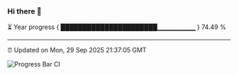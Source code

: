 ### Hi there 👋

⏳ Year progress { ██████████████████████▁▁▁▁▁▁▁▁ } 74.49 %

---

⏰ Updated on Mon, 29 Sep 2025 21:37:05 GMT

![Progress Bar CI](https://github.com/IshwaranRudhara/GIT-ACTION/workflows/Progress%20Bar%20CI/badge.svg)

